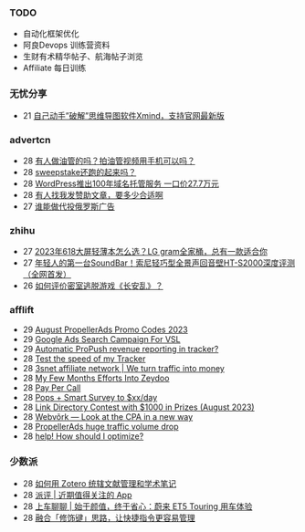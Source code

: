 ### TODO
-  自动化框架优化
-  阿良Devops 训练营资料
-  生财有术精华帖子、航海帖子浏览
-  Affiliate 每日训练

### 无忧分享
<!-- ruyo:START -->
-  21 [自己动手”破解”思维导图软件Xmind，支持官网最新版](https://51.ruyo.net/18460.html)<!-- ruyo:END -->

### advertcn
<!-- advertcn:START -->
-  28 [有人做油管的吗？拍油管视频用手机可以吗？](https://www.advertcn.com/forum.php?mod=viewthread&tid=111846)
-  28 [sweepstake还跑的起来吗？](https://www.advertcn.com/forum.php?mod=viewthread&tid=111842)
-  28 [WordPress推出100年域名托管服务 一口价27.7万元](https://www.advertcn.com/forum.php?mod=viewthread&tid=111839)
-  28 [有人找我发赞助文章，要多少合适啊](https://www.advertcn.com/forum.php?mod=viewthread&tid=111837)
-  27 [谁能做代投俄罗斯广告](https://www.advertcn.com/forum.php?mod=viewthread&tid=111835)<!-- advertcn:END -->

### zhihu
<!-- zhihu:START -->
-  27 [2023年618大屏轻薄本怎么选？LG gram全家桶，总有一款适合你](http://zhuanlan.zhihu.com/p/632641888?utm_campaign=rss&utm_medium=rss&utm_source=rss&utm_content=title)
-  27 [年轻人的第一台SoundBar！索尼轻巧型全景声回音壁HT-S2000深度评测（全网首发）](http://zhuanlan.zhihu.com/p/630990296?utm_campaign=rss&utm_medium=rss&utm_source=rss&utm_content=title)
-  26 [如何评价密室逃脱游戏《长安乱》？](http://www.zhihu.com/question/563950552/answer/3045961312?utm_campaign=rss&utm_medium=rss&utm_source=rss&utm_content=title)<!-- zhihu:END -->

### afflift
<!-- afflift:START -->
-  29 [August PropellerAds Promo Codes 2023](https://afflift.com/f/threads/august-propellerads-promo-codes-2023.11410/)
-  29 [Google Ads Search Campaign For VSL](https://afflift.com/f/threads/google-ads-search-campaign-for-vsl.11517/)
-  29 [Automatic ProPush revenue reporting in tracker?](https://afflift.com/f/threads/automatic-propush-revenue-reporting-in-tracker.10905/)
-  28 [Test the speed of my Tracker](https://afflift.com/f/threads/test-the-speed-of-my-tracker.11518/)
-  28 [3snet affiliate network | We turn traffic into money](https://afflift.com/f/threads/3snet-affiliate-network-we-turn-traffic-into-money.1333/)
-  28 [My Few Months Efforts Into Zeydoo](https://afflift.com/f/threads/my-few-months-efforts-into-zeydoo.11500/)
-  28 [Pay Per Call](https://afflift.com/f/threads/pay-per-call.175/)
-  28 [Pops + Smart Survey to $xx/day](https://afflift.com/f/threads/pops-smart-survey-to-xx-day.11519/)
-  28 [Link Directory Contest with $1000 in Prizes &lpar;August 2023&rpar;](https://afflift.com/f/threads/link-directory-contest-with-1000-in-prizes-august-2023.11479/)
-  28 [Webvõrk — Look at the CPA in a new way](https://afflift.com/f/threads/webv%C3%B5rk-%E2%80%94-look-at-the-cpa-in-a-new-way.2820/)
-  28 [PropellerAds huge traffic volume drop](https://afflift.com/f/threads/propellerads-huge-traffic-volume-drop.11516/)
-  28 [help! How should I optimize?](https://afflift.com/f/threads/help-how-should-i-optimize.11484/)<!-- afflift:END -->

### 少数派
<!-- sspai:START -->
-  28 [如何用 Zotero 统辖文献管理和学术笔记](https://sspai.com/prime/story/integrated-academic-reading-writing-in-zotero)
-  28 [派评 | 近期值得关注的 App](https://sspai.com/post/82494)
-  28 [上车聊聊 | 始于颜值，终于省心：蔚来 ET5 Touring 用车体验](https://sspai.com/post/82468)
-  28 [融合「修饰键」思路，让快捷指令更容易管理](https://sspai.com/post/82166)<!-- sspai:END -->
